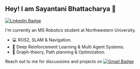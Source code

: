 ## Hey! I am Sayantani Bhattacharya 👋  
<!--
## Hey! I am [Sayantani Bhattacharya](https://sayantani-bhattacharya.github.io/) 👋  
-->

[![Linkedin Badge](https://img.shields.io/badge/-Sayantani%20Bhattacharya-0072b1?style=flat&logo=Linkedin&logoColor=white)](https://www.linkedin.com/in/sayantani-bhattacharya-19a419175/ "Connect on LinkedIn")

I'm currently an MS Robotics student at Northwestern University.
- 💻 ROS2, SLAM & Navigation.
- 🤖 Deep Reinforcement Learning & Multi Agent Systems.
- 🔀 Graph-theory, Path planning & Optimization.


Reach out to me for discussions and projects on 
[![Gmail Badge](https://img.shields.io/badge/-sayantanibhattacharya2025@u.northwestern.edu-c14438?style=flat&logo=Gmail&logoColor=white)](mailto:roopsha2k@gmail.com "Connect via Email")
<!--
- ⚡ Fun fact: 
-->


